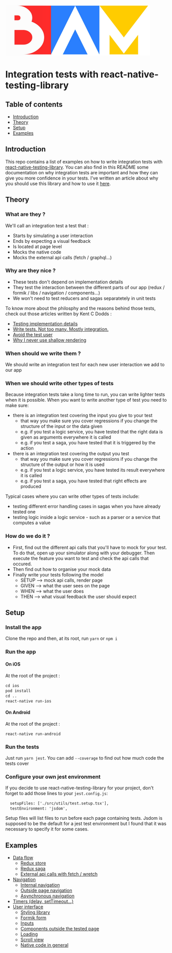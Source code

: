 ![BAM](./logo_BAM.png)

# Integration tests with react-native-testing-library

## Table of contents

- [Introduction](#introduction)
- [Theory](#theory)
- [Setup](#setup)
- [Examples](./src/utils/tests/documentation.md#list-of-examples)

## Introduction

This repo contains a list of examples on how to write integration tests with
[react-native-testing-library](https://github.com/callstack/react-native-testing-library).
You can also find in this README some documentation on why integration tests are important and how they can give you more confidence in your tests.
I've written an article about why you should use this library and how to use it [here](https://blog.bam.tech/developper-news/how-to-test-your-react-native-app).

## Theory

### What are they ?

We'll call an integration test a test that :

- Starts by simulating a user interaction
- Ends by expecting a visual feedback
- Is located at page level
- Mocks the native code
- Mocks the external api calls (fetch / graphql...)

### Why are they nice ?

- These tests don't depend on implementation details
- They test the interaction between the different parts of our app (redux / formik / libs / navigation / components...)
- We won't need to test reducers and sagas separatetely in unit tests

To know more about the philosphy and the reasons behind those tests,
check out those articles written by Kent C Dodds :

- [Testing implementation details](https://kentcdodds.com/blog/testing-implementation-details)
- [Write tests. Not too many. Mostly integration.](https://kentcdodds.com/blog/write-tests)
- [Avoid the test user](https://kentcdodds.com/blog/avoid-the-test-user)
- [Why I never use shallow rendering](https://kentcdodds.com/blog/why-i-never-use-shallow-rendering)

### When should we write them ?

We should write an integration test for each new user interaction we add to our app

### When we should write other types of tests

Because integration tests take a long time to run, you can write lighter tests when it is possible.
When you want to write another type of test you need to make sure:

- there is an integration test covering the input you give to your test
  - that way you make sure you cover regressions if you change the structure of the input or the data given
  - e.g. if you test a logic service, you have tested that the right data is given as arguments everywhere it is called
  - e.g. if you test a saga, you have tested that it is triggered by the action
- there is an integration test covering the output you test
  - that way you make sure you cover regressions if you change the structure of the output or how it is used
  - e.g. if you test a logic service, you have tested its result everywhere it is called
  - e.g. if you test a saga, you have tested that right effects are produced
  
Typical cases where you can write other types of tests include:

- testing different error handling cases in sagas when you have already tested one
- testing logic inside a logic service - such as a parser or a service that computes a value

### How do we do it ?

- First, find out the different api calls that you'll have to mock for your test.
  To do that, open up your simulator along with your debugger. Then execute the feature you want to test and check the api calls that occured.
- Then find out how to organise your mock data
- Finally write your tests following the model
  - SETUP --> mock api calls, render page
  - GIVEN --> what the user sees on the page
  - WHEN --> what the user does
  - THEN --> what visual feedback the user should expect

## Setup

### Install the app

Clone the repo and then, at its root, run
`yarn`
or
`npm i`

### Run the app

#### On iOS

At the root of the project :

```
cd ios
pod install
cd ..
react-native run-ios
```

#### On Android

At the root of the project :

```
react-native run-android
```

### Run the tests

Just run `yarn jest`. You can add `--coverage` to find out how much code the tests cover

### Configure your own jest environment

If you decide to use react-native-testing-library for your project, don't forget to add those lines to your `jest.config.js`:

```
  setupFiles: ['./src/utils/test.setup.tsx'],
  testEnvironment: 'jsdom',
```

Setup files will list files to run before each page containing tests. Jsdom is supposed to be the default for a
jest test environment but I found that it was necessary to specify it for some cases.

## Examples

- [Data flow](./src/utils/tests/documentation.md#data-flow)
  - [Redux store](./src/utils/tests/documentation.md#redux-store)
  - [Redux saga](./src/utils/tests/documentation.md#redux-saga)
  - [External api calls with fetch / wretch](./src/utils/tests/documentation.md#external-api-calls-with-fetch-/-wretch)
- [Navigation](./src/utils/tests/documentation.md#navigation)
  - [Internal navigation](./src/utils/tests/documentation.md#internal-navigation)
  - [Outside page navigation](./src/utils/tests/documentation.md#outside-page-navigation)
  - [Asynchronous navigation](./src/utils/tests/documentation.md#asynchronous-navigation)
- [Timers (delay, setTimeout...)](./src/utils/tests/documentation.md#timers)
- [User interface](./src/utils/tests/documentation.md#user-interface)
  - [Styling library](./src/utils/tests/documentation.md#styling-library)
  - [Formik form](./src/utils/tests/documentation.md#formik-form)
  - [Inputs](./src/utils/tests/documentation.md#inputs)
  - [Components outside the tested page](./src/utils/tests/documentation.md#components-outside-the-tested-page)
  - [Loading](./src/utils/tests/documentation.md#loading)
  - [Scroll view](./src/utils/tests/documentation.md#scroll-view)
  - [Native code in general](./src/utils/tests/documentation.md#native-code-in-general)
